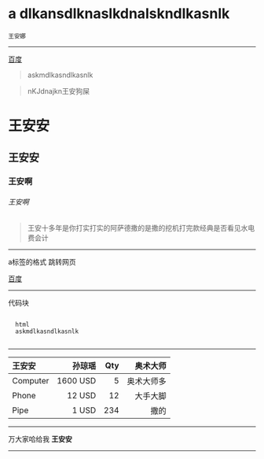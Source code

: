 #  a dlkansdlknaslkdnalskndlkasnlk

`王安娜`

------

[百度][1]

> askmdlkasndlkasnlk

> nKJdnajkn王安狗屎

# 王安安

## 王安安

### 王安啊

###### 王安啊


> 王安十多年是你打实打实的阿萨德撒的是撒的挖机打完款经典是否看见水电费会计


---------

a标签的格式   跳转网页

[百度](http://www.baidu.com)

-----

代码块

```

  html
  askmdlkasndlkasnlk


```


------

| 王安安     |    孙琼瑶 | Qty  |  奥术大师 |
| :-------- | --------:| --: | --: |
| Computer  | 1600 USD |  5   |  奥术大师多 |
| Phone     |   12 USD |  12  | 大手大脚  |
| Pipe      |    1 USD | 234  |  撒的 |



------


万大家哈给我    **王安安**



------


[1]:http://www.baidu.com
